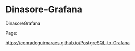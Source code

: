 # Dinasore-Grafana
DinasoreGrafana


Page:

https://conradoguimaraes.github.io/PostgreSQL-to-Grafana